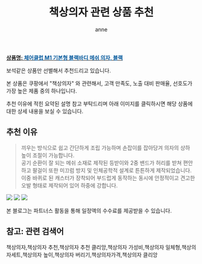 ﻿---
layout: post
title:  "책상의자 관련 상품 추천"
author: anne
categories: [ 가구/인테리어 ]
tags: [책상의자,책상의자 추천,책상의자 추천 클리앙,책상의자 가성비,책상의자 일체형,책상의자세트,책상의자 높이,책상의자 버리기,책상의자가격,책상의자 클리앙]
image: https://static.coupangcdn.com/image/product/image/vendoritem/2018/10/16/3016767184/c5e1b10a-bfc9-4777-95ae-311058284c0b.jpg 
description: "쿠팡에서 책상의자 관련 상품으로 가장 고객 선호도가 높은 제품 중 하나입니다."
---

<a href="https://link.coupang.com/re/AFFSDP?lptag=AF5184500&pageKey=2420327&itemId=11141266&vendorItemId=3016767184&traceid=V0-153-0d34313df4db0c54"><b>상품명: <font color='#01579B'>체어클럽 M1 기본형 블랙바디 메쉬 의자, 블랙</font></b></a>

보석같은 상품만 선별해서 추천드리고 있습니다.

본 상품은 쿠팡에서 "책상의자" 와 관련해서, 고객 만족도, 노출 대비 판매율, 선호도가 가장 높은 제품 중의 하나입니다.

추천 이유에 적힌 요약된 설명 참고 부탁드리며 아래 이미지를 클릭하시면 해당 상품에 대한 상세 내용을 보실 수 있습니다.

## 추천 이유 

> 끼우는 방식으로 쉽고 간단하게 조립 가능하며 손잡이를 잡아당겨 의자의 상하 높이 조절이 가능합니다.   
> 공기 순환이 잘 되는 메쉬 소재로 제작된 등받이와 2중 밴드가 허리를 받쳐 편안하고 팔걸이 또한 미끄럼 방지 및 인체공학적 설계로 튼튼하게 제작되었습니다.    
> 이중 바퀴로 된 캐스터가 장착되어 부드럽게 동작하는 동시에 안정적이고 견고한 오발 형태로 제작되어 있어 하중에 강합니다.  

<a href="https://link.coupang.com/re/AFFSDP?lptag=AF5184500&pageKey=2420327&itemId=11141266&vendorItemId=3016767184&traceid=V0-153-0d34313df4db0c54"><img src="https://thumbnail8.coupangcdn.com/thumbnails/remote/q89/image/product/content/vendorItem/2018/10/22/11141266/9765e641-f1d2-440b-8cc8-40d57d103659.jpg"></a> 
<a href="https://link.coupang.com/re/AFFSDP?lptag=AF5184500&pageKey=2420327&itemId=11141266&vendorItemId=3016767184&traceid=V0-153-0d34313df4db0c54"><img src="https://thumbnail6.coupangcdn.com/thumbnails/remote/q89/image/product/content/vendorItem/2017/02/06/11141266/ffc8b39b-9ac6-4deb-8cee-17df3ef91f8d.jpg"></a> 
<a href="https://link.coupang.com/re/AFFSDP?lptag=AF5184500&pageKey=2420327&itemId=11141266&vendorItemId=3016767184&traceid=V0-153-0d34313df4db0c54"><img src="https://thumbnail9.coupangcdn.com/thumbnails/remote/q89/image/product/content/vendorItem/2018/10/16/11141266/d08fc608-0baf-4329-9ecf-f34bac024055.jpg"></a>

본 블로그는 파트너스 활동을 통해 일정액의 수수료를 제공받을 수 있습니다.

## 참고: 관련 검색어    
책상의자,책상의자 추천,책상의자 추천 클리앙,책상의자 가성비,책상의자 일체형,책상의자세트,책상의자 높이,책상의자 버리기,책상의자가격,책상의자 클리앙